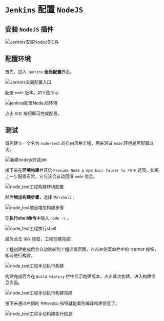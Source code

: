 # `Jenkins` 配置 `NodeJS`

## 安装 `NodeJS` 插件

![Jenkins安装NodeJS插件](assets/images/Jenkins安装NodeJS插件.png)

## 配置环境

首先，进入 `Jenkins` **全局配置**界面。

![Jenkins全局配置入口](assets/images/Jenkins全局配置入口.png)

配置 `node` 版本。如下图所示

![jenkins配置NodeJS环境](assets/images/jenkins配置NodeJS环境.png)

点击 `保存` 按钮即可完成配置。

## 测试

首先建立一个名为 `node-test` 的自由风格工程，用来测试 `node` 环境是否配置成功。

![新建nodejs测试job](assets/images/新建nodejs测试job.png)

接下来在**环境构建**栏开启 `Provide Node & npm bin/ folder to PATH` 选项，如果上一步配置正常，它应该会自动回填 `node` 信息。

![node_test工程构建环境配置](assets/images/node_test工程构建环境配置.png)

然后**增加构建步骤**，选择 `执行shell` 。

![node_test项目增加构建步骤](assets/images/node_test项目增加构建步骤.png)

在**执行shell命令**中输入 `node -v` 。

![node_test工程执行shell](assets/images/node_test工程执行shell.png)

最后点击 `保存` 按钮，工程创建完成!

工程创建完成后会自动跳转到工程详情页面，点击左侧菜单栏中的 `立即构建` 按钮，即可进行构建。

![node_test工程手动执行构建](assets/images/node_test工程手动执行构建.png)

构建完成后会在 `Build History` 栏中显示构建版本，点击此次构建，进入构建信息页面。

![node_test工程手动执行构建完成](assets/images/node_test工程手动执行构建完成.png)

接下来通过左侧的 `控制台输出` 按钮就能看到编译构建信息了。

![node_test工程手动构建执行信息](assets/images/node_test工程手动构建执行信息.png)
